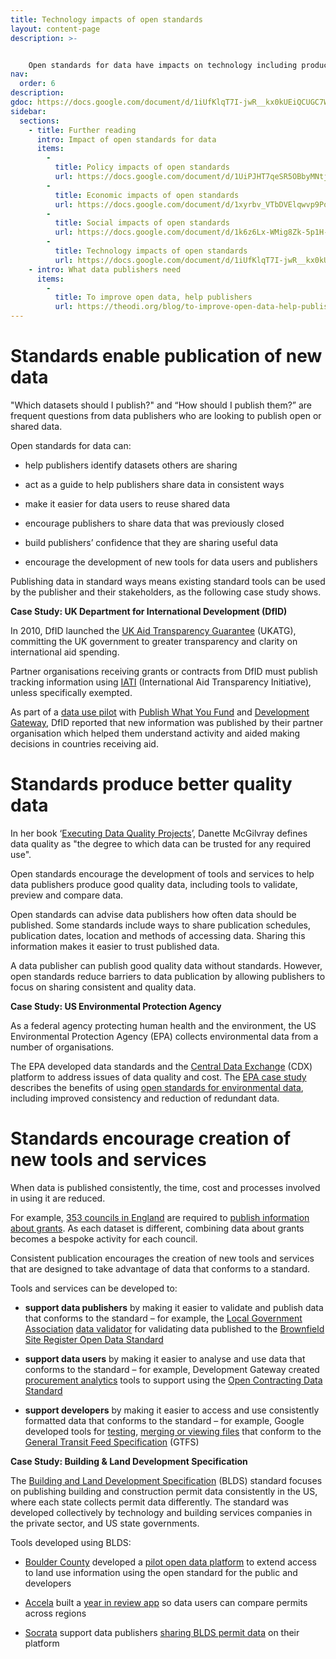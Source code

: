 ```yaml
---
title: Technology impacts of open standards
layout: content-page
description: >- 


    Open standards for data have impacts on technology including producing better quality data and encouraging the development of new tools and services.
nav:
  order: 6
description: 
gdoc: https://docs.google.com/document/d/1iUfKlqT7I-jwR__kx0kUEiQCUGC7WmReFY5uKEXO-VQ/edit?usp=sharing
sidebar:
  sections:
    - title: Further reading
      intro: Impact of open standards for data
      items:
        -          
          title: Policy impacts of open standards
          url: https://docs.google.com/document/d/1UiPJHT7qeSR5OBbyMNtjGx9IzHVpO7j96P3kTxPDRaU/edit?usp=sharing
        -          
          title: Economic impacts of open standards
          url: https://docs.google.com/document/d/1xyrbv_VTbDVElqwvp9Pov4iYT9ftUKXHzd9ifvW5yqE/edit?usp=sharing
        -          
          title: Social impacts of open standards
          url: https://docs.google.com/document/d/1k6z6Lx-WMig8Zk-5p1H-ciDdFE-VRIzoKq-BFOGcb_A/edit?usp=sharing
        -          
          title: Technology impacts of open standards
          url: https://docs.google.com/document/d/1iUfKlqT7I-jwR__kx0kUEiQCUGC7WmReFY5uKEXO-VQ/edit?usp=sharing
    - intro: What data publishers need
      items:
        -          
          title: To improve open data, help publishers
          url: https://theodi.org/blog/to-improve-open-data-help-publishers    
---
```


# Standards enable publication of new data

"Which datasets should I publish?" and “How should I publish them?” are frequent questions from data publishers who are looking to publish open or shared data.

Open standards for data can:

* help publishers identify datasets others are sharing

* act as a guide to help publishers share data in consistent ways

* make it easier for data users to reuse shared data

* encourage publishers to share data that was previously closed

* build publishers’ confidence that they are sharing useful data

* encourage the development of new tools for data users and publishers

Publishing data in standard ways means existing standard tools can be used by the publisher and their stakeholders, as the following case study shows. 

**Case Study: UK Department for International Development (DfID)**

In 2010, DfID launched the [UK Aid Transparency Guarantee](https://www.gov.uk/government/publications/2010-to-2015-government-policy-overseas-aid-transparency/2010-to-2015-government-policy-overseas-aid-transparency) (UKATG), committing the UK government to greater transparency and clarity on international aid spending. 

Partner organisations receiving grants or contracts from DfID must publish tracking information using [IATI](https://www.aidtransparency.net/) (International Aid Transparency Initiative), unless specifically exempted. 

As part of a [data use pilot](http://www.developmentgateway.org/blog/iati-data-future-success-progress-and-challenges) with [Publish What You Fund](http://www.publishwhatyoufund.org/) and [Development Gateway](http://www.developmentgateway.org/), DfID reported that new information was published by their partner organisation which helped them understand activity and aided making decisions in countries receiving aid. 

# Standards produce better quality data

In her book ‘[Executing Data Quality Projects](http://www.gfalls.com/ten-steps-data-quality-book)’, Danette McGilvray defines data quality as "the degree to which data can be trusted for any required use". 

Open standards encourage the development of tools and services to help data publishers produce good quality data, including tools to validate, preview and compare data. 

Open standards can advise data publishers how often data should be published. Some standards include ways to share publication schedules, publication dates, location and methods of accessing data. Sharing this information makes it easier to trust published data.

A data publisher can publish good quality data without standards. However, open standards reduce barriers to data publication by allowing publishers to focus on sharing consistent and quality data.

**Case Study: US Environmental Protection Agency** 

As a federal agency protecting human health and the environment, the US Environmental Protection Agency (EPA) collects environmental data from a number of organisations. 

The EPA developed data standards and the [Central Data Exchange](http://www.epa.gov/cdx) (CDX) platform to address issues of data quality and cost. The [EPA case study](https://project-open-data.cio.gov/epa-case-study/) describes the benefits of using [open standards for environmental data](https://www.epa.gov/data-standards), including improved consistency and reduction of redundant data. 

# Standards encourage creation of new tools and services

When data is published consistently, the time, cost and processes involved in using it are reduced.

 

For example, [353 councils in England](https://www.gov.uk/government/uploads/system/uploads/attachment_data/file/491463/List_of_councils_in_England.pdf) are required to [publish information about grants](https://www.gov.uk/government/publications/local-government-transparency-code-2015). As each dataset is different, combining data about grants becomes a bespoke activity for each council.

Consistent publication encourages the creation of new tools and services that are designed to take advantage of data that conforms to a standard.

Tools and services can be developed to:

* **support data publishers** by making it easier to validate and publish data that conforms to the standard – for example, the [Local Government Association](http://www.local.gov.uk/) [data validator](http://validator.opendata.esd.org.uk/brownfieldlandregister2017) for validating data published to the [Brownfield Site Register Open Data Standard](https://www.gov.uk/government/publications/brownfield-land-registers-data-standard)

* **support data users** by making it easier to analyse and use data that conforms to the standard – for example, Development Gateway created [procurement analytics](http://www.developmentgateway.org/expertise/contracting) tools to support using the [Open Contracting Data Standard](http://standard.open-contracting.org/) 

* **support developers** by making it easier to access and use consistently formatted data that conforms to the standard – for example, Google developed tools for [testing](https://github.com/google/transitfeed/wiki/ScheduleViewer), [merging or viewing files](https://github.com/google/transitfeed/wiki) that conform to the [General Transit Feed Specification](https://developers.google.com/transit/gtfs/) (GTFS) 

**Case Study: Building & Land Development Specification**

The [Building and Land Development Specification](http://permitdata.org/) (BLDS) standard focuses on publishing building and construction permit data consistently in the US, where each state collects permit data differently. The standard was developed collectively by technology and building services companies in the private sector, and US state governments. 

Tools developed using BLDS:

* [Boulder County](https://www.bouldercounty.org/) developed a [pilot open data platform](https://content.govdelivery.com/accounts/COBOULDER/bulletins/13f0802) to extend access to land use information using the open standard for the public and developers

* [Accela](https://www.accela.com/) built a [year in review app](https://devblog.accela.com/2015/12/23/2015-the-year-in-building-permits/#more-452) so data users can compare permits across regions 

* [Socrata](https://socrata.com/) support data publishers [sharing BLDS permit data](https://permits.partner.socrata.com/) on their platform
